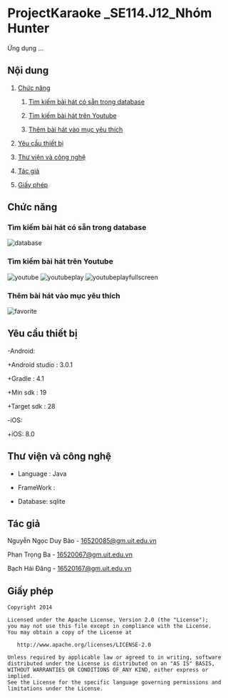 ﻿# ProjectKaraoke _SE114.J12_Nhóm Hunter

Ứng dụng ...

## Nội dung
1. [Chức năng](#chức-năng)

   1. [Tìm kiếm bài hát có sẵn trong database](#tìm-kiếm-bài-hát-có-sẵn-trong-database)

   1. [Tìm kiếm bài hát trên Youtube](#tìm-kiếm-bài-hát-trên-Youtube)
   
   1. [Thêm bài hát vào mục yêu thích](#thêm-bài-hát-vào-mục-yêu-thích)
   
1. [Yêu cầu thiết bị](#yêu-cầu-thiết-bị)

1. [Thư viện và công nghệ](#thư-viện-và-công-nghệ)

1. [Tác giả](#tác-giả)

1. [Giấy phép](#giấy-phép)

## Chức năng
### Tìm kiếm bài hát có sẵn trong database      
   
   ![database](https://user-images.githubusercontent.com/35907949/50275283-93dc1380-0471-11e9-9ee6-a31bc9b4d77d.PNG)
    
### Tìm kiếm bài hát trên Youtube
   
   ![youtube](https://user-images.githubusercontent.com/35907949/50275659-7bb8c400-0472-11e9-8186-c163ffaf55ef.PNG)
   ![youtubeplay](https://user-images.githubusercontent.com/35907949/50275686-85dac280-0472-11e9-915c-19e583c04ca2.PNG)
   ![youtubeplayfullscreen](https://user-images.githubusercontent.com/35907949/50275697-8c693a00-0472-11e9-9ca4-d0d06a1cc4f2.PNG)
    
### Thêm bài hát vào mục yêu thích
        
   ![favorite](https://user-images.githubusercontent.com/35907949/50275639-6ba0e480-0472-11e9-80f3-af13647c2e9b.PNG)

## Yêu cầu thiết bị
-Android:

   +Android studio : 3.0.1

   +Gradle : 4.1

   +Min sdk : 19

   +Target sdk : 28

-iOS:

   +iOS: 8.0

## Thư viện và công nghệ

- Language : Java

- FrameWork : 

- Database: sqlite


## Tác giả
Nguyễn Ngọc Duy Bảo - 16520085@gm.uit.edu.vn

Phan Trọng Ba - 16520067@gm.uit.edu.vn

Bạch Hải Đăng - 16520167@gm.uit.edu.vn

## Giấy phép

    Copyright 2014

    Licensed under the Apache License, Version 2.0 (the "License");
    you may not use this file except in compliance with the License.
    You may obtain a copy of the License at

       http://www.apache.org/licenses/LICENSE-2.0

    Unless required by applicable law or agreed to in writing, software
    distributed under the License is distributed on an "AS IS" BASIS,
    WITHOUT WARRANTIES OR CONDITIONS OF ANY KIND, either express or implied.
    See the License for the specific language governing permissions and
    limitations under the License.
